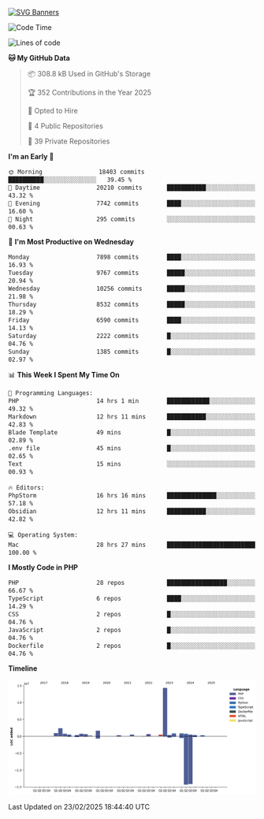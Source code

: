 [![SVG Banners](https://svg-banners.vercel.app/api?type=glitch&text1=Gere_Lajos%F0%9F%92%BB&width=800&height=400)](https://github.com/Akshay090/svg-banners)

<!--START_SECTION:waka-->
![Code Time](http://img.shields.io/badge/Code%20Time-2%2C228%20hrs%2032%20mins-blue)

![Lines of code](https://img.shields.io/badge/From%20Hello%20World%20I%27ve%20Written-27.4%20million%20lines%20of%20code-blue)

**🐱 My GitHub Data** 

> 📦 308.8 kB Used in GitHub's Storage 
 > 
> 🏆 352 Contributions in the Year 2025
 > 
> 💼 Opted to Hire
 > 
> 📜 4 Public Repositories 
 > 
> 🔑 39 Private Repositories 
 > 
**I'm an Early 🐤** 

```text
🌞 Morning                18403 commits       ██████████░░░░░░░░░░░░░░░   39.45 % 
🌆 Daytime                20210 commits       ███████████░░░░░░░░░░░░░░   43.32 % 
🌃 Evening                7742 commits        ████░░░░░░░░░░░░░░░░░░░░░   16.60 % 
🌙 Night                  295 commits         ░░░░░░░░░░░░░░░░░░░░░░░░░   00.63 % 
```
📅 **I'm Most Productive on Wednesday** 

```text
Monday                   7898 commits        ████░░░░░░░░░░░░░░░░░░░░░   16.93 % 
Tuesday                  9767 commits        █████░░░░░░░░░░░░░░░░░░░░   20.94 % 
Wednesday                10256 commits       █████░░░░░░░░░░░░░░░░░░░░   21.98 % 
Thursday                 8532 commits        █████░░░░░░░░░░░░░░░░░░░░   18.29 % 
Friday                   6590 commits        ████░░░░░░░░░░░░░░░░░░░░░   14.13 % 
Saturday                 2222 commits        █░░░░░░░░░░░░░░░░░░░░░░░░   04.76 % 
Sunday                   1385 commits        █░░░░░░░░░░░░░░░░░░░░░░░░   02.97 % 
```


📊 **This Week I Spent My Time On** 

```text
💬 Programming Languages: 
PHP                      14 hrs 1 min        ████████████░░░░░░░░░░░░░   49.32 % 
Markdown                 12 hrs 11 mins      ███████████░░░░░░░░░░░░░░   42.83 % 
Blade Template           49 mins             █░░░░░░░░░░░░░░░░░░░░░░░░   02.89 % 
.env file                45 mins             █░░░░░░░░░░░░░░░░░░░░░░░░   02.65 % 
Text                     15 mins             ░░░░░░░░░░░░░░░░░░░░░░░░░   00.93 % 

🔥 Editors: 
PhpStorm                 16 hrs 16 mins      ██████████████░░░░░░░░░░░   57.18 % 
Obsidian                 12 hrs 11 mins      ███████████░░░░░░░░░░░░░░   42.82 % 

💻 Operating System: 
Mac                      28 hrs 27 mins      █████████████████████████   100.00 % 
```

**I Mostly Code in PHP** 

```text
PHP                      28 repos            █████████████████░░░░░░░░   66.67 % 
TypeScript               6 repos             ████░░░░░░░░░░░░░░░░░░░░░   14.29 % 
CSS                      2 repos             █░░░░░░░░░░░░░░░░░░░░░░░░   04.76 % 
JavaScript               2 repos             █░░░░░░░░░░░░░░░░░░░░░░░░   04.76 % 
Dockerfile               2 repos             █░░░░░░░░░░░░░░░░░░░░░░░░   04.76 % 
```



**Timeline**

![Lines of Code chart](https://raw.githubusercontent.com/gere-lajos/gere-lajos/main/assets/bar_graph.png)


 Last Updated on 23/02/2025 18:44:40 UTC
<!--END_SECTION:waka-->

